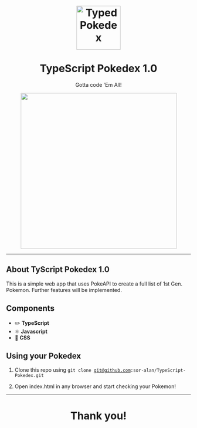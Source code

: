 <h1 align="center">
<br>
  <img src="https://i.imgur.com/yzoh7QT.jpg" alt="TypedPokedex" width="120">
<br>
<br>
TypeScript Pokedex 1.0
</h1>

<p align="center">Gotta code 'Em All!</p>


<div align="center">
  <img src="https://i.imgur.com/TmEoOEO.mp4" height="425">
</div>

<hr />

## About TyScript Pokedex 1.0
This is a simple web app that uses PokeAPI to create a full list of 1st Gen. Pokemon. Further features will be implemented.

## Components

- ✏️ **TypeScript**
- ⚛️ **Javascript**
- 📂  **CSS**

## Using your Pokedex
1. Clone this repo using <code>git clone git@github.com:sor-alan/TypeScript-Pokedex.git</code>

2. Open index.html in any browser and start checking your Pokemon!

<hr />
<h1 align="center">
Thank you!
</h1>

